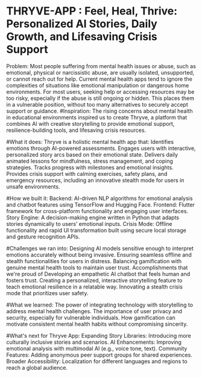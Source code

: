 # THRYVE-APP : Feel, Heal, Thrive: Personalized AI Stories, Daily Growth, and Lifesaving Crisis Support
Problem: Most people suffering from mental health issues or abuse, such as emotional, physical or narcissistic abuse, are usually isolated, unsupported, or cannot reach out for help. Current mental health apps tend to ignore the complexities of situations like emotional manipulation or dangerous home environments. For most users, seeking help or accessing resources may be too risky, especially if the abuse is still ongoing or hidden. This places them in a vulnerable position, without too many alternatives to securely accept support or guidance.
#Inspiration: The rising concerns about mental health in educational environments inspired us to create Thryve, a platform that combines AI with creative storytelling to provide emotional support, resilience-building tools, and lifesaving crisis resources.

#What it does:
Thryve is a holistic mental health app that:
Identifies emotions through AI-powered assessments.
Engages users with interactive, personalized story arcs based on their emotional state.
Delivers daily animated lessons for mindfulness, stress management, and coping strategies.
Tracks progress with milestones and emotional insights.
Provides crisis support with calming exercises, safety plans, and emergency resources, including an innovative stealth mode for users in unsafe environments.


#How we built it:
Backend: AI-driven NLP algorithms for emotional analysis and chatbot features using TensorFlow and Hugging Face.
Frontend: Flutter framework for cross-platform functionality and engaging user interfaces.
Story Engine: A decision-making engine written in Python that adapts stories dynamically to users’ emotional inputs.
Crisis Mode: Offline functionality and rapid UI transformation built using secure local storage and gesture recognition APIs.


#Challenges we ran into:
Designing AI models sensitive enough to interpret emotions accurately without being invasive.
Ensuring seamless offline and stealth functionalities for users in distress.
Balancing gamification with genuine mental health tools to maintain user trust.
Accomplishments that we're proud of
Developing an empathetic AI chatbot that feels human and fosters trust.
Creating a personalized, interactive storytelling feature to teach emotional resilience in a relatable way.
Innovating a stealth crisis mode that prioritizes user safety.


#What we learned:
The power of integrating technology with storytelling to address mental health challenges.
The importance of user privacy and security, especially for vulnerable individuals.
How gamification can motivate consistent mental health habits without compromising sincerity.


#What's next for Thryve App:
Expanding Story Libraries: Introducing more culturally inclusive stories and scenarios.
AI Enhancements: Improving emotional analysis with multimodal AI (e.g., voice tone, text).
Community Features: Adding anonymous peer support groups for shared experiences.
Broader Accessibility: Localization for different languages and regions to reach a global audience.
